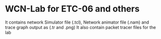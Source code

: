 # WCN-Lab for ETC-06 and others
It contains network Simulator file (.tcl), Network animator file (.nam) and trace graph output as (.tr and .png)
It also contain packet tracer files for the lab

